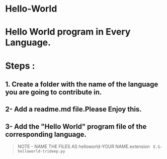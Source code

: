 # Hello-World
# **Hello World program in Every Language.**

# Steps : 
## 1. Create a folder with the name of the language you are going to contribute in.
## 2- Add a readme.md file.Please Enjoy this.
## 3- Add the "Hello World" program file of the corresponding language.
> NOTE - NAME THE FILES AS helloworld-YOUR NAME.extension
` E.G- helloworld-trideep.py`
